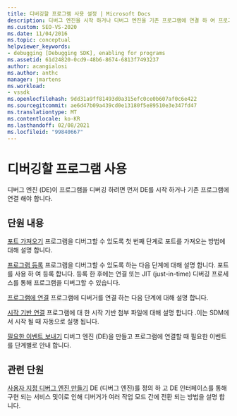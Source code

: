```yaml
---
title: 디버깅할 프로그램 사용 설정 | Microsoft Docs
description: 디버그 엔진을 시작 하거나 디버그 엔진을 기존 프로그램에 연결 하 여 프로그램을 디버깅 하는 방법에 대해 알아봅니다.
ms.custom: SEO-VS-2020
ms.date: 11/04/2016
ms.topic: conceptual
helpviewer_keywords:
- debugging [Debugging SDK], enabling for programs
ms.assetid: 61d24820-0cd9-48b6-8674-6813f7493237
author: acangialosi
ms.author: anthc
manager: jmartens
ms.workload:
- vssdk
ms.openlocfilehash: 9dd31a9ff81493d0a315efc0ce0b607af0c6e422
ms.sourcegitcommit: ae6d47b09a439cd0e13180f5e89510e3e347fd47
ms.translationtype: MT
ms.contentlocale: ko-KR
ms.lasthandoff: 02/08/2021
ms.locfileid: "99840667"
---
```

# <a name="enable-a-program-to-be-debugged"></a>디버깅할 프로그램 사용
디버그 엔진 (DE)이 프로그램을 디버깅 하려면 먼저 DE를 시작 하거나 기존 프로그램에 연결 해야 합니다.

## <a name="in-this-section"></a>단원 내용
 [포트 가져오기](../../extensibility/debugger/getting-a-port.md) 프로그램을 디버그할 수 있도록 첫 번째 단계로 포트를 가져오는 방법에 대해 설명 합니다.

 [프로그램 등록](../../extensibility/debugger/registering-the-program.md) 프로그램을 디버그할 수 있도록 하는 다음 단계에 대해 설명 합니다. 포트를 사용 하 여 등록 합니다. 등록 한 후에는 연결 또는 JIT (just-in-time) 디버깅 프로세스를 통해 프로그램을 디버그할 수 있습니다.

 [프로그램에 연결](../../extensibility/debugger/attaching-to-the-program.md) 프로그램에 디버거를 연결 하는 다음 단계에 대해 설명 합니다.

 [시작 기반 연결](../../extensibility/debugger/launch-based-attachment.md) 프로그램에 대 한 시작 기반 첨부 파일에 대해 설명 합니다 .이는 SDM에서 시작 될 때 자동으로 실행 됩니다.

 [필요한 이벤트 보내기](../../extensibility/debugger/sending-the-required-events.md) 디버그 엔진 (DE)을 만들고 프로그램에 연결할 때 필요한 이벤트를 단계별로 안내 합니다.

## <a name="related-sections"></a>관련 단원
 [사용자 지정 디버그 엔진 만들기](../../extensibility/debugger/creating-a-custom-debug-engine.md) DE (디버그 엔진)를 정의 하 고 DE 인터페이스를 통해 구현 되는 서비스 및이로 인해 디버거가 여러 작업 모드 간에 전환 되는 방법을 설명 합니다.
